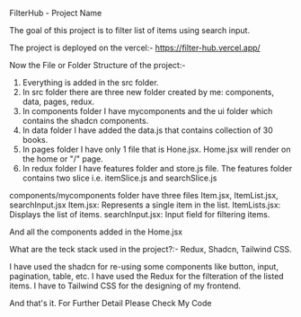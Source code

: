 FilterHub - Project Name

The goal of this project is to filter list of items using search input. 

The project is deployed on the vercel:- https://filter-hub.vercel.app/

Now the File or Folder Structure of the project:-
1. Everything is added in the src folder.
2. In src folder there are three new folder created by me: components, data, pages, redux.
3. In components folder I have mycomponents and the ui folder which contains the shadcn components.
4. In data folder I have added the data.js that contains collection of 30 books.
5. In pages folder I have only 1 file that is Hone.jsx. Home.jsx will render on the home or "/" page.
6. In redux folder I have features folder and store.js file. The features folder contains two slice i.e. itemSlice.js and searchSlice.js


components/mycomponents folder have three files Item.jsx, ItemList.jsx, searchInput.jsx
Item.jsx: Represents a single item in the list.
ItemLists.jsx: Displays the list of items.
searchInput.jsx: Input field for filtering items.

And all the components added in the Home.jsx


What are the teck stack used in the project?:-
Redux, Shadcn, Tailwind CSS.


I have used the shadcn for re-using some components like button, input, pagination, table, etc.
I have used the Redux for the filteration of the listed items.
I have to Tailwind CSS for the designing of my frontend.


And that's it. For Further Detail Please Check My Code
